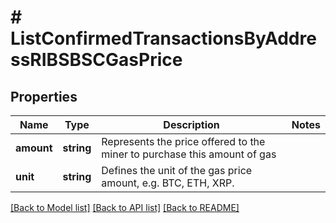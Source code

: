# # ListConfirmedTransactionsByAddressRIBSBSCGasPrice

## Properties

Name | Type | Description | Notes
------------ | ------------- | ------------- | -------------
**amount** | **string** | Represents the price offered to the miner to purchase this amount of gas |
**unit** | **string** | Defines the unit of the gas price amount, e.g. BTC, ETH, XRP. |

[[Back to Model list]](../../README.md#models) [[Back to API list]](../../README.md#endpoints) [[Back to README]](../../README.md)
